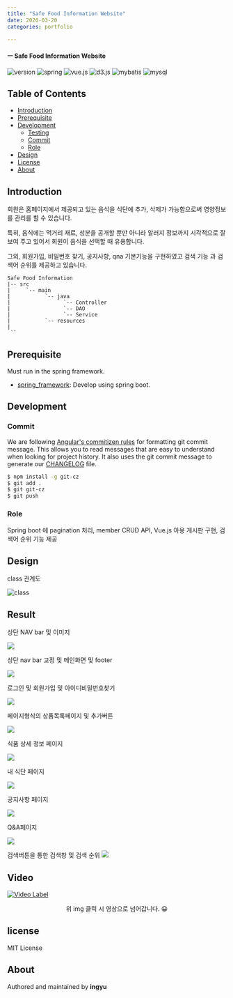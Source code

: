 ```yaml
---
title: "Safe Food Information Website"
date: 2020-03-20
categories: portfolio

---
```

#### ㅡ Safe Food Information Website

![version](https://img.shields.io/badge/version-0.0.1-orange?)
![spring](https://img.shields.io/badge/spring-4.3.4-green?logo=spring)
![vue.js](https://img.shields.io/badge/vue.js-vue_cli_3-yellow?logo=vue.js)
![d3.js](https://img.shields.io/badge/d3.js-5.15.0-orange?logo=d3.js)
![mybatis](https://img.shields.io/badge/mybatis-3-red?logo=)
![mysql](https://img.shields.io/badge/mysql-8.0-blue?logo=mysql)



## Table of Contents

- [Introduction](#introduction)
- [Prerequisite](#prerequisite)
- [Development](#development)
  - [Testing](#testing)
  - [Commit](#commit)
  - [Role](#role)
- [Design](#design)
- [License](#license)
- [About](#about)

## Introduction
회원은 홈페이지에서 제공되고 있는 음식을 식단에 추가, 삭제가 가능함으로써 영양정보를 관리를 할 수 있습니다. 

특히, 음식에는 먹거리 재료, 성분을 공개할 뿐만 아니라 알러지 정보까지 시각적으로 잘 보여 주고 있어서 회원이 음식을 선택할 때 유용합니다. 

그외, 회원가입, 비밀번호 찾기, 공지사항, qna 기본기능을 구현하였고 검색 기능 과 검색어 순위를 제공하고 있습니다.

```
Safe Food Information
|-- src
|     `-- main
|           `-- java
|                 `-- Controller
|                 `-- DAO
|                 `-- Service
|           `-- resources
|
 ``
```
## Prerequisite

Must run in the spring framework.

- [spring_framework](https://spring.io/projects/spring-framework): Develop using spring boot.

## Development

### Commit

We are following [Angular's commitizen rules](https://github.com/angular/angular.js/blob/master/DEVELOPERS.md#-git-commit-guidelines) for formatting git commit message. This allows you to read messages that are easy to understand when looking for project history. It also uses the git commit message to generate our [CHANGELOG](/CHANGELOG.md) file.
```bash
$ npm install -g git-cz
$ git add .
$ git git-cz
$ git push
```

### Role
Spring boot 에 pagination 처리, member CRUD API, Vue.js 아용 게시판 구현, 검색어 순위 기능 제공

## Design

class 관계도

![class](../../assets/images/safe/c.PNG)



## Result
상단 NAV bar 및 이미지

![](../../assets/images/safe/f1.PNG)

상단 nav bar 고정 및 메인화면 및 footer

![](../../assets/images/safe/f2.PNG)

로그인 및 회원가입 및 아이디비밀번호찾기

![](../../assets/images/safe/f3.PNG)

페이지형식의 상품목록페이지 및 추가버튼

![](../../assets/images/safe/f5.PNG)

식품 상세 정보 페이지

![](../../assets/images/safe/f6f7.PNG)

내 식단 페이지

![](../../assets/images/safe/f7.PNG)

공지사항 페이지

![](../../assets/images/safe/f8.PNG)

Q&A페이지

![](../../assets/images/safe/f9.PNG)

검색버튼을 통한 검색창 및 검색 순위
![](../../assets/images/safe/f10.png)


## Video
[![Video Label](http://img.youtube.com/vi/T2uOkh1bpcg/0.jpg)](https://www.youtube.com/watch?v=T2uOkh1bpcg)
<center>위 img 클릭 시 영상으로 넘어갑니다. 😀</center>

## license
MIT License

## About
Authored and maintained by **ingyu**


[jekyll-docs]: https://jekyllrb.com/docs/home
[jekyll-gh]:   https://github.com/jekyll/jekyll
[jekyll-talk]: https://talk.jekyllrb.com/
[code]: https://github.com/lllilllilllilili/hufs_projects/blob/master/OperatingSystem/Heart%20rate%20measurement.c
